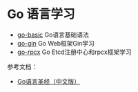 # Go 语言学习

- [go-basic](./go-basic) Go语言基础语法
- [go-gin](./go-gin) Go Web框架Gin学习
- [go-rpcx](./go-rpcx) Go Etcd注册中心和rpcx框架学习


参考文档：

- [Go语言圣经（中文版）](https://books.studygolang.com/gopl-zh/)